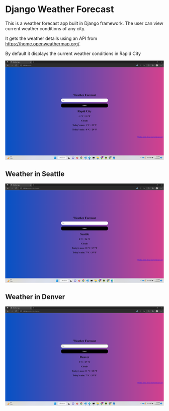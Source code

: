 # Django Weather Forecast


This is a weather forecast app built in Django framework. The user can view current weather conditions of any city.


It gets the weather details using an API from https://home.openweathermap.org/.

By default it displays the current weather conditions in Rapid City


![Rapid City](SampleOutput/Screenshot_1.png)





## Weather in Seattle
![Seattle](SampleOutput/Screenshot2.png)







## Weather in Denver
![Denver](SampleOutput/Screenshot_3.png)




